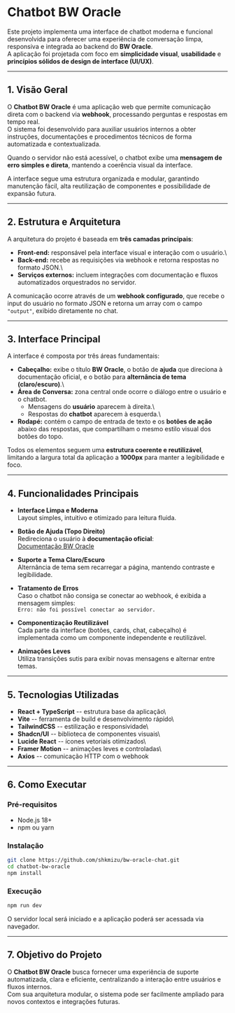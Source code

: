 # Chatbot BW Oracle

Este projeto implementa uma interface de chatbot moderna e funcional
desenvolvida para oferecer uma experiência de conversação limpa,
responsiva e integrada ao backend do **BW Oracle**.\
A aplicação foi projetada com foco em **simplicidade visual**,
**usabilidade** e **princípios sólidos de design de interface (UI/UX)**.

------------------------------------------------------------------------

## 1. Visão Geral

O **Chatbot BW Oracle** é uma aplicação web que permite comunicação
direta com o backend via **webhook**, processando perguntas e respostas
em tempo real.\
O sistema foi desenvolvido para auxiliar usuários internos a obter
instruções, documentações e procedimentos técnicos de forma automatizada
e contextualizada.

Quando o servidor não está acessível, o chatbot exibe uma **mensagem de
erro simples e direta**, mantendo a coerência visual da interface.

A interface segue uma estrutura organizada e modular, garantindo
manutenção fácil, alta reutilização de componentes e possibilidade de
expansão futura.

------------------------------------------------------------------------

## 2. Estrutura e Arquitetura

A arquitetura do projeto é baseada em **três camadas principais**:

-   **Front-end:** responsável pela interface visual e interação com o
    usuário.\
-   **Back-end:** recebe as requisições via webhook e retorna respostas
    no formato JSON.\
-   **Serviços externos:** incluem integrações com documentação e fluxos
    automatizados orquestrados no servidor.

A comunicação ocorre através de um **webhook configurado**, que recebe o
input do usuário no formato JSON e retorna um array com o campo
`"output"`, exibido diretamente no chat.

------------------------------------------------------------------------

## 3. Interface Principal

A interface é composta por três áreas fundamentais:

-   **Cabeçalho:** exibe o título **BW Oracle**, o botão de **ajuda**
    que direciona à documentação oficial, e o botão para **alternância
    de tema (claro/escuro)**.\
-   **Área de Conversa:** zona central onde ocorre o diálogo entre o
    usuário e o chatbot.
    -   Mensagens do **usuário** aparecem à direita.\
    -   Respostas do **chatbot** aparecem à esquerda.\
-   **Rodapé:** contém o campo de entrada de texto e os **botões de
    ação** abaixo das respostas, que compartilham o mesmo estilo visual
    dos botões do topo.

Todos os elementos seguem uma **estrutura coerente e reutilizável**,
limitando a largura total da aplicação a **1000px** para manter a
legibilidade e foco.

------------------------------------------------------------------------

## 4. Funcionalidades Principais

-   **Interface Limpa e Moderna**\
    Layout simples, intuitivo e otimizado para leitura fluida.

-   **Botão de Ajuda (Topo Direito)**\
    Redireciona o usuário à **documentação oficial**:\
    [Documentação BW
    Oracle](https://drive.google.com/file/d/12JeBfMDv89EowxaS83qCubpBbpDSCAD2/view?usp=drive_link)

-   **Suporte a Tema Claro/Escuro**\
    Alternância de tema sem recarregar a página, mantendo contraste e
    legibilidade.

-   **Tratamento de Erros**\
    Caso o chatbot não consiga se conectar ao webhook, é exibida a
    mensagem simples:\
    `Erro: não foi possível conectar ao servidor.`

-   **Componentização Reutilizável**\
    Cada parte da interface (botões, cards, chat, cabeçalho) é
    implementada como um componente independente e reutilizável.

-   **Animações Leves**\
    Utiliza transições sutis para exibir novas mensagens e alternar
    entre temas.

------------------------------------------------------------------------

## 5. Tecnologias Utilizadas

-   **React + TypeScript** -- estrutura base da aplicação\
-   **Vite** -- ferramenta de build e desenvolvimento rápido\
-   **TailwindCSS** -- estilização e responsividade\
-   **Shadcn/UI** -- biblioteca de componentes visuais\
-   **Lucide React** -- ícones vetoriais otimizados\
-   **Framer Motion** -- animações leves e controladas\
-   **Axios** -- comunicação HTTP com o webhook

------------------------------------------------------------------------

## 6. Como Executar

### Pré-requisitos

-   Node.js 18+
-   npm ou yarn

### Instalação

``` bash
git clone https://github.com/shkmizu/bw-oracle-chat.git
cd chatbot-bw-oracle
npm install
```

### Execução

``` bash
npm run dev
```

O servidor local será iniciado e a aplicação poderá ser acessada via
navegador.

------------------------------------------------------------------------

## 7. Objetivo do Projeto

O **Chatbot BW Oracle** busca fornecer uma experiência de suporte
automatizada, clara e eficiente, centralizando a interação entre
usuários e fluxos internos.\
Com sua arquitetura modular, o sistema pode ser facilmente ampliado para
novos contextos e integrações futuras.
